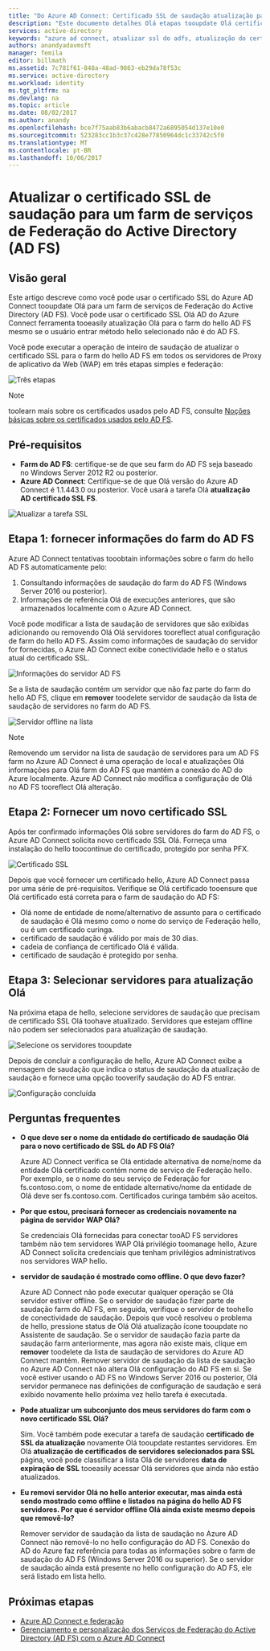 ```yaml
---
title: "Do Azure AD Connect: Certificado SSL de saudação atualização para um farm de serviços de Federação do Active Directory (AD FS) | Microsoft Docs"
description: "Este documento detalhes Olá etapas tooupdate Olá certificado SSL de um farm do AD FS usando o Azure AD Connect."
services: active-directory
keywords: "azure ad connect, atualizar ssl do adfs, atualização do certificado do adfs, alterar certificado do adfs, novo certificado do adfs, certificado do adfs, atualizar certificado ssl do adfs, atualizar adfs do certificado ssl, configurar certificado ssl do adfs, adfs, ssl, certificado, certificado de comunicação do serviço adfs, atualizar federação, configurar federação, aad connect"
authors: anandyadavmsft
manager: femila
editor: billmath
ms.assetid: 7c781f61-848a-48ad-9863-eb29da78f53c
ms.service: active-directory
ms.workload: identity
ms.tgt_pltfrm: na
ms.devlang: na
ms.topic: article
ms.date: 08/02/2017
ms.author: anandy
ms.openlocfilehash: bce7f75aab83b6abacb8472a6895054d137e10e0
ms.sourcegitcommit: 523283cc1b3c37c428e77850964dc1c33742c5f0
ms.translationtype: MT
ms.contentlocale: pt-BR
ms.lasthandoff: 10/06/2017
---
```

# <a name="update-hello-ssl-certificate-for-an-active-directory-federation-services-ad-fs-farm"></a>Atualizar o certificado SSL de saudação para um farm de serviços de Federação do Active Directory (AD FS)

## <a name="overview"></a>Visão geral
Este artigo descreve como você pode usar o certificado SSL do Azure AD Connect tooupdate Olá para um farm de serviços de Federação do Active Directory (AD FS). Você pode usar o certificado SSL Olá AD do Azure Connect ferramenta tooeasily atualização Olá para o farm do hello AD FS mesmo se o usuário entrar método hello selecionado não é do AD FS.

Você pode executar a operação de inteiro de saudação de atualizar o certificado SSL para o farm do hello AD FS em todos os servidores de Proxy de aplicativo da Web (WAP) em três etapas simples e federação:

![Três etapas](./media/active-directory-aadconnectfed-ssl-update/threesteps.png)


>[!NOTE]
>toolearn mais sobre os certificados usados pelo AD FS, consulte [Noções básicas sobre os certificados usados pelo AD FS](https://technet.microsoft.com/library/cc730660.aspx).

## <a name="prerequisites"></a>Pré-requisitos

* **Farm do AD FS**: certifique-se de que seu farm do AD FS seja baseado no Windows Server 2012 R2 ou posterior.
* **Azure AD Connect**: Certifique-se de que Olá versão do Azure AD Connect é 1.1.443.0 ou posterior. Você usará a tarefa Olá **atualização AD certificado SSL FS**.

![Atualizar a tarefa SSL](./media/active-directory-aadconnectfed-ssl-update/updatessltask.png)

## <a name="step-1-provide-ad-fs-farm-information"></a>Etapa 1: fornecer informações do farm do AD FS

Azure AD Connect tentativas tooobtain informações sobre o farm do hello AD FS automaticamente pelo:
1. Consultando informações de saudação do farm do AD FS (Windows Server 2016 ou posterior).
2. Informações de referência Olá de execuções anteriores, que são armazenados localmente com o Azure AD Connect.

Você pode modificar a lista de saudação de servidores que são exibidas adicionando ou removendo Olá Olá servidores tooreflect atual configuração de farm do hello AD FS. Assim como informações de saudação do servidor for fornecidas, o Azure AD Connect exibe conectividade hello e o status atual do certificado SSL.

![Informações do servidor AD FS](./media/active-directory-aadconnectfed-ssl-update/adfsserverinfo.png)

Se a lista de saudação contém um servidor que não faz parte do farm do hello AD FS, clique em **remover** toodelete servidor de saudação da lista de saudação de servidores no farm do AD FS.

![Servidor offline na lista](./media/active-directory-aadconnectfed-ssl-update/offlineserverlist.png)

>[!NOTE]
> Removendo um servidor na lista de saudação de servidores para um AD FS farm no Azure AD Connect é uma operação de local e atualizações Olá informações para Olá farm do AD FS que mantém a conexão do AD do Azure localmente. Azure AD Connect não modifica a configuração de Olá no AD FS tooreflect Olá alteração.    

## <a name="step-2-provide-a-new-ssl-certificate"></a>Etapa 2: Fornecer um novo certificado SSL

Após ter confirmado informações Olá sobre servidores do farm do AD FS, o Azure AD Connect solicita novo certificado SSL Olá. Forneça uma instalação do hello toocontinue do certificado, protegido por senha PFX.

![Certificado SSL](./media/active-directory-aadconnectfed-ssl-update/certificate.png)

Depois que você fornecer um certificado hello, Azure AD Connect passa por uma série de pré-requisitos. Verifique se Olá certificado tooensure que Olá certificado está correta para o farm de saudação do AD FS:

-   Olá nome de entidade de nome/alternativo de assunto para o certificado de saudação é Olá mesmo como o nome do serviço de Federação hello, ou é um certificado curinga.
-   certificado de saudação é válido por mais de 30 dias.
-   cadeia de confiança de certificado Olá é válida.
-   certificado de saudação é protegido por senha.

## <a name="step-3-select-servers-for-hello-update"></a>Etapa 3: Selecionar servidores para atualização Olá

Na próxima etapa de hello, selecione servidores de saudação que precisam de certificado SSL Olá toohave atualizado. Servidores que estejam offline não podem ser selecionados para atualização de saudação.

![Selecione os servidores tooupdate](./media/active-directory-aadconnectfed-ssl-update/selectservers.png)

Depois de concluir a configuração de hello, Azure AD Connect exibe a mensagem de saudação que indica o status de saudação da atualização de saudação e fornece uma opção tooverify saudação do AD FS entrar.

![Configuração concluída](./media/active-directory-aadconnectfed-ssl-update/configurecomplete.png)   

## <a name="faqs"></a>Perguntas frequentes

* **O que deve ser o nome da entidade do certificado de saudação Olá para o novo certificado de SSL do AD FS Olá?**

    Azure AD Connect verifica se Olá entidade alternativa de nome/nome da entidade Olá certificado contém nome de serviço de Federação hello. Por exemplo, se o nome do seu serviço de Federação for fs.contoso.com, o nome de entidade alternativo/nome da entidade de Olá deve ser fs.contoso.com.  Certificados curinga também são aceitos.

* **Por que estou, precisará fornecer as credenciais novamente na página de servidor WAP Olá?**

    Se credenciais Olá fornecidas para conectar tooAD FS servidores também não tem servidores WAP Olá privilégio toomanage hello, Azure AD Connect solicita credenciais que tenham privilégios administrativos nos servidores WAP hello.

* **servidor de saudação é mostrado como offline. O que devo fazer?**

    Azure AD Connect não pode executar qualquer operação se Olá servidor estiver offline. Se o servidor de saudação fizer parte de saudação farm do AD FS, em seguida, verifique o servidor de toohello de conectividade de saudação. Depois que você resolveu o problema de hello, pressione status de Olá Olá atualização ícone tooupdate no Assistente de saudação. Se o servidor de saudação fazia parte da saudação farm anteriormente, mas agora não existe mais, clique em **remover** toodelete da lista de saudação de servidores do Azure AD Connect mantém. Remover servidor de saudação da lista de saudação no Azure AD Connect não altera Olá configuração do AD FS em si. Se você estiver usando o AD FS no Windows Server 2016 ou posterior, Olá servidor permanece nas definições de configuração de saudação e será exibido novamente hello próxima vez hello tarefa é executada.

* **Pode atualizar um subconjunto dos meus servidores do farm com o novo certificado SSL Olá?**

    Sim. Você também pode executar a tarefa de saudação **certificado de SSL da atualização** novamente Olá tooupdate restantes servidores. Em Olá **atualização de certificados de servidores selecionados para SSL** página, você pode classificar a lista Olá de servidores **data de expiração de SSL** tooeasily acessar Olá servidores que ainda não estão atualizados.

* **Eu removi servidor Olá no hello anterior executar, mas ainda está sendo mostrado como offline e listados na página do hello AD FS servidores. Por que é servidor offline Olá ainda existe mesmo depois que removê-lo?**

    Remover servidor de saudação da lista de saudação no Azure AD Connect não removê-lo no hello configuração do AD FS. Conexão do AD do Azure faz referência para todas as informações sobre o farm de saudação do AD FS (Windows Server 2016 ou superior). Se o servidor de saudação ainda está presente no hello configuração do AD FS, ele será listado em lista hello.  

## <a name="next-steps"></a>Próximas etapas

- [Azure AD Connect e federação](active-directory-aadconnectfed-whatis.md)
- [Gerenciamento e personalização dos Serviços de Federação do Active Directory (AD FS) com o Azure AD Connect](active-directory-aadconnect-federation-management.md)
